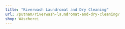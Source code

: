```yaml
---
title: "Riverwash Laundromat and Dry Cleaning"
url: /putnam/riverwash-laundromat-and-dry-cleaning/
shop: Wäscherei
---
```

